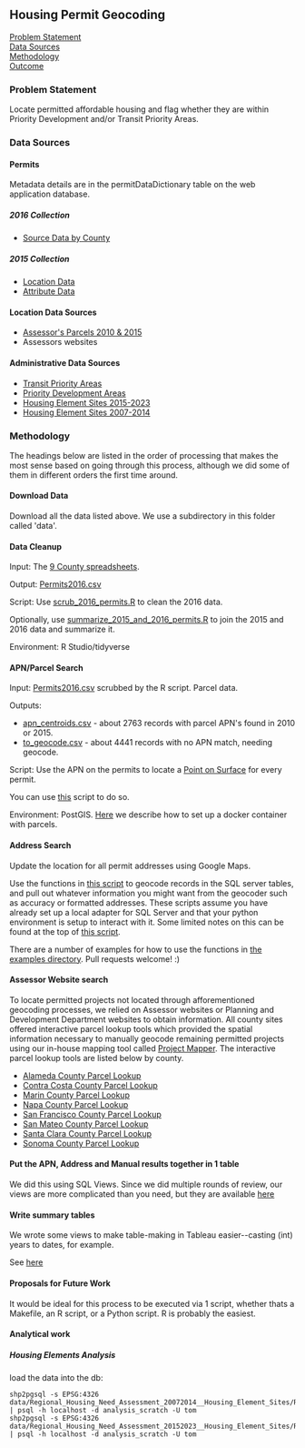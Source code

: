 ## Housing Permit Geocoding

[Problem Statement](#problem-statement)   
[Data Sources](#data-sources)   
[Methodology](#methodology)   
[Outcome](#outcome)   

### Problem Statement  

Locate permitted affordable housing and flag whether they are within Priority Development and/or Transit Priority Areas.    

### Data Sources

#### Permits

Metadata details are in the permitDataDictionary table on the web application database.   

##### 2016 Collection

- [Source Data by County](https://mtcdrive.box.com/s/8u764glqse2ktnwxkqse9n6cw6tp3hcl)  

##### 2015 Collection

- [Location Data](http://opendata.mtc.ca.gov/datasets/residential-building-permits-features)  
- [Attribute Data](http://opendata.mtc.ca.gov/datasets/residential-building-permits-attributes)  

#### Location Data Sources

- [Assessor's Parcels 2010 & 2015](https://github.com/BayAreaMetro/Data-And-Visualization-Projects/blob/master/postgis-parcels/readme.md)
- Assessors websites  

#### Administrative Data Sources   

- [Transit Priority Areas](http://opendata.mtc.ca.gov/datasets/transit-priority-areas-2017)
- [Priority Development Areas](http://opendata.mtc.ca.gov/datasets/priority-development-areas-current) 
- [Housing Element Sites 2015-2023](http://opendata.mtc.ca.gov/datasets/regional-housing-need-assessment-2015-2023-housing-element-sites) 
- [Housing Element Sites 2007-2014](http://opendata.mtc.ca.gov/datasets/regional-housing-need-assessment-2007-2014-housing-element-sites) 

### Methodology

The headings below are listed in the order of processing that makes the most sense based on going through this process, although we did some of them in different orders the first time around.  

#### Download Data

Download all the data listed above. We use a subdirectory in this folder called 'data'.  

#### Data Cleanup  

Input: The [9 County spreadsheets](https://mtcdrive.box.com/s/8u764glqse2ktnwxkqse9n6cw6tp3hcl). 

Output: [Permits2016.csv](/housing_geocoding/data/Permits2016.csv) 

Script: Use [scrub_2016_permits.R](/housing_geocoding/R/scrub_2016_permits.R) to clean the 2016 data.    

Optionally, use [summarize_2015_and_2016_permits.R](/housing_geocoding/R/summarize_2015_and_2016_permits.R) to join the 2015 and 2016 data and summarize it.   

Environment: R Studio/tidyverse  

#### APN/Parcel Search

Input: [Permits2016.csv](/housing_geocoding/data/Permits2016.csv) scrubbed by the R script. Parcel data. 

Outputs: 
- [apn_centroids.csv](/housing_geocoding/data/apn_centroids.csv) - about 2763 records with parcel APN's found in 2010 or 2015.  
- [to_geocode.csv](/housing_geocoding/data/to_geocode.csv) - about 4441 records with no APN match, needing geocode. 

Script: Use the APN on the permits to locate a [Point on Surface](https://docs.microsoft.com/en-us/sql/t-sql/spatial-geometry/stpointonsurface-geometry-data-type) for every permit. 

You can use [this](/housing_geocoding/sql/find_point_on_surface_with_apn_search.sql) script to do so.

Environment: PostGIS. [Here](/postgis-parcels/readme.md) we describe how to set up a docker container with parcels. 

#### Address Search   

Update the location for all permit addresses using Google Maps. 

Use the functions in [this script](/housing_geocoding/gcpd/gcpd.py) to geocode records in the SQL server tables, and pull out whatever information you might want from the geocoder such as accuracy or formatted addresses. These scripts assume you have already set up a local adapter for SQL Server and that your python environment is setup to interact with it. Some limited notes on this can be found at the top of [this script](/housing_geocoding/gcpd/gcpd.py). 

There are a number of examples for how to use the functions in [the examples directory](/housing_geocoding/gcpd/examples/). Pull requests welcome! :)

#### Assessor Website search  

To locate permitted projects not located through afforementioned geocoding processes, we relied on Assessor websites or Planning and Development Department websites to obtain information. All county sites offered interactive parcel lookup tools which provided the spatial information necessary to manually geocode remaining permitted projects using our in-house mapping tool called [Project Mapper](http://project-mapper.us-west-2.elasticbeanstalk.com/). The interactive parcel lookup tools are listed below by county. 

- [Alameda County Parcel Lookup](http://gis.acgov.org/Html5Viewer/index.html?viewer=parcel_viewer)
- [Contra Costa County Parcel Lookup](https://ccmap.cccounty.us/Html5/index.html?viewer=CCMAP)
- [Marin County Parcel Lookup](https://www.marinmap.org/Html5Viewer/Index.html?viewer=smmdataviewer) 
- [Napa County Parcel Lookup](http://gis.napa.ca.gov/Html5Viewer/Index.html?viewer=Public_HTML)
- [San Francisco County Parcel Lookup](http://propertymap.sfplanning.org/)
- [San Mateo County Parcel Lookup](http://maps.smcgov.org/GE_4_4_0_Html5Viewer_2_5_0_public/?viewer=raster)
- [Santa Clara County Parcel Lookup](http://www.sccpropertyinfo.org/)
- [Sonoma County Parcel Lookup](http://imsportal.sonoma-county.org/ActiveMap/)

#### Put the APN, Address and Manual results together in 1 table  

We did this using SQL Views. Since we did multiple rounds of review, our views are more complicated than you need, but they are available [here](/housing_geocoding/sql/location.sql)

#### Write summary tables

We wrote some views to make table-making in Tableau easier--casting (int) years to dates, for example.  

See [here](/housing_geocoding/sql/analysis.sql)   

#### Proposals for Future Work

It would be ideal for this process to be executed via 1 script, whether thats a Makefile, an R script, or a Python script. R is probably the easiest. 

#### Analytical work

##### Housing Elements Analysis

load the data into the db:

```
shp2pgsql -s EPSG:4326 data/Regional_Housing_Need_Assessment_20072014__Housing_Element_Sites/Regional_Housing_Need_Assessment_20072014__Housing_Element_Sites.shp | psql -h localhost -d analysis_scratch -U tom
shp2pgsql -s EPSG:4326 data/Regional_Housing_Need_Assessment_20152023__Housing_Element_Sites/Regional_Housing_Need_Assessment_20152023__Housing_Element_Sites.shp | psql -h localhost -d analysis_scratch -U tom
```

